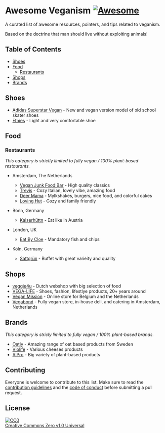 # Awesome Veganism [![Awesome](https://cdn.rawgit.com/sindresorhus/awesome/d7305f38d29fed78fa85652e3a63e154dd8e8829/media/badge.svg)](https://github.com/sindresorhus/awesome)

A curated list of awesome resources, pointers, and tips related to veganism.

Based on the doctrine that man should live without exploiting animals!

## Table of Contents

 - [Shoes](#shoes)
 - [Food](#food)
   - [Restaurants](#restaurants)
 - [Shops](#shops)
 - [Brands](#brands)


## Shoes

 - [Adidas Superstar Vegan](https://www.adidas.com/us/superstar-vegan-shoes/FW2295.html) - New and vegan version model of old school skater shoes
 - [Etnies](https://www.etnies.com/us/collections/vegan/) - Light and very comfortable shoe

## Food

### Restaurants

*This category is strictly limited to fully vegan / 100% plant-based restaurants.*

 - Amsterdam, The Netherlands
   - [Vegan Junk Food Bar](https://www.veganjunkfoodbar.com/) - High quality classics
   - [Trevis](https://www.trevisamsterdam.nl/) - Cozy Italian, lovely vibe, amazing food
   - [Deer Mama](https://deermama.nl/) - Mylkshakes, burgers, nice food, and colorful cakes
   - [Loving Hut](https://www.facebook.com/lovinghutamsterdam) - Cozy and family friendly

 - Bonn, Germany
   - [Kaiserhüttn](https://kaiserhuettn.com/) - Eat like in Austria

 - London, UK
   - [Eat By Cloe](https://eatbychloe.com/) - Mandatory fish and chips

 - Köln, Germany
   - [Sattgrün](https://www.sattgruen.com/) - Buffet with great varieity and quality

## Shops

 - [veggie4u](https://webshop.veggie4u.nl/) - Dutch webshop with big selection of food
 - [VEGA-LIFE](https://www.vega-life.nl/) - Shoes, fashion, lifestlye products, 20+ years around
 - [Vegan Mission](https://www.veganmission.nl/) - Online store for Belgium and the Netherlands
 - [Vegabond](https://vegabond.nl/) - Fully vegan store, in-house deli, and catering in Amsterdam, Netherlands

## Brands

*This category is stricly limited to fully vegan / 100% plant-based brands.*

 - [Oatly](https://www.oatly.com/int/) - Amazing range of oat based products from Sweden
 - [Violife](https://violifefoods.com/) - Various cheeses products
 - [AlPro](https://www.alpro.com/nl/) - Big variety of plant-based products

## Contributing

Everyone is welcome to contribute to this list. Make sure to read the [contribution guidelines](CONTRIBUTING.md) and the [code of conduct](CODE_OF_CONDUCT.md) before submitting a pull request.

## License

[![CC0](https://mirrors.creativecommons.org/presskit/buttons/88x31/svg/cc-zero.svg)](https://creativecommons.org/publicdomain/zero/1.0/)\
[Creative Commons Zero v1.0 Universal](LICENSE.md)
